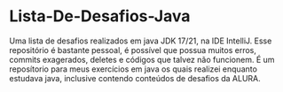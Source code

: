 # Lista-De-Desafios-Java
Uma lista de desafios realizados em java JDK 17/21, na IDE IntelliJ.
Esse repositório é bastante pessoal, é possível que possua muitos erros, commits exagerados, deletes e códigos que talvez não funcionem. É um reposítorio para meus exercícios em java os quais realizei enquanto estudava java, inclusive contendo conteúdos de desafios da ALURA.
